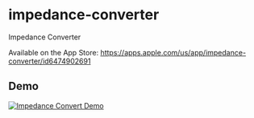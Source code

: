 # impedance-converter
Impedance Converter

Available on the App Store:  https://apps.apple.com/us/app/impedance-converter/id6474902691

## Demo

[![Impedance Convert Demo](http://img.youtube.com/vi/GAQHbEcIUbI/0.jpg)]([https://youtu.be/GAQHbEcIUbI](https://youtu.be/GAQHbEcIUbI) "Impedance Converter Smith Chart Calculations")
